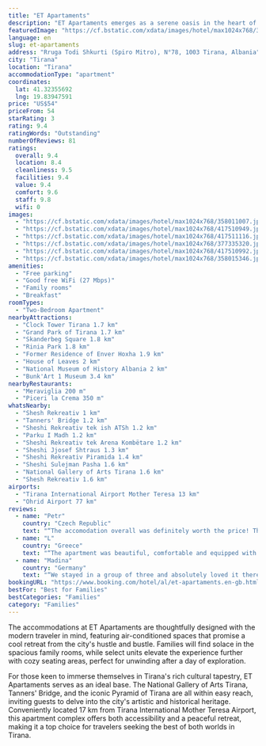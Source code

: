 ```yaml
---
title: "ET Apartaments"
description: "ET Apartaments emerges as a serene oasis in the heart of Tirana, offering a tranquil garden setting just moments away from the city's vibrant attractions, including the Bektashi World Centre, Saint Paul Cathedral, and Toptani Shopping Centre."
featuredImage: "https://cf.bstatic.com/xdata/images/hotel/max1024x768/358011007.jpg?k=2eaf82a7fbc90bd2dbbddd279384706210099c415a857337fa61cf5370840339&o=&hp=1"
language: en
slug: et-apartaments
address: "Rruga Todi Shkurti (Spiro Mitro), N°78, 1003 Tirana, Albania"
city: "Tirana"
location: "Tirana"
accommodationType: "apartment"
coordinates:
  lat: 41.32355692
  lng: 19.83947591
price: "US$54"
priceFrom: 54
starRating: 3
rating: 9.4
ratingWords: "Outstanding"
numberOfReviews: 81
ratings:
  overall: 9.4
  location: 8.4
  cleanliness: 9.5
  facilities: 9.4
  value: 9.4
  comfort: 9.6
  staff: 9.8
  wifi: 0
images:
  - "https://cf.bstatic.com/xdata/images/hotel/max1024x768/358011007.jpg?k=2eaf82a7fbc90bd2dbbddd279384706210099c415a857337fa61cf5370840339&o=&hp=1"
  - "https://cf.bstatic.com/xdata/images/hotel/max1024x768/417510949.jpg?k=a9cf0008214431d7f81daa2cdbea160cabe3bab4c97220c2aec0d71bf933b9d7&o=&hp=1"
  - "https://cf.bstatic.com/xdata/images/hotel/max1024x768/417511116.jpg?k=83ddb856b518750a5e2888479b0540f2882a9c6fc9b89086e8e0ddfd86762540&o=&hp=1"
  - "https://cf.bstatic.com/xdata/images/hotel/max1024x768/377335320.jpg?k=bf8aa1d7c20ce2e97d3dcdfeb8a32cb8edbde287cad2eafe984586e65d64b98b&o=&hp=1"
  - "https://cf.bstatic.com/xdata/images/hotel/max1024x768/417510992.jpg?k=8f8f05a83fb0534da40030348136dec9a3c76a6226d5b9f6911a5540e70cd484&o=&hp=1"
  - "https://cf.bstatic.com/xdata/images/hotel/max1024x768/358015346.jpg?k=d2f4b0a5a5fe53878f2ba7d03310d200ca0948be502d1c2194526a9bc38ab369&o=&hp=1"
amenities:
  - "Free parking"
  - "Good free WiFi (27 Mbps)"
  - "Family rooms"
  - "Breakfast"
roomTypes:
  - "Two-Bedroom Apartment"
nearbyAttractions:
  - "Clock Tower Tirana 1.7 km"
  - "Grand Park of Tirana 1.7 km"
  - "Skanderbeg Square 1.8 km"
  - "Rinia Park 1.8 km"
  - "Former Residence of Enver Hoxha 1.9 km"
  - "House of Leaves 2 km"
  - "National Museum of History Albania 2 km"
  - "Bunk'Art 1 Museum 3.4 km"
nearbyRestaurants:
  - "Meraviglia 200 m"
  - "Piceri la Crema 350 m"
whatsNearby:
  - "Shesh Rekreativ 1 km"
  - "Tanners' Bridge 1.2 km"
  - "Sheshi Rekreativ tek ish ATSh 1.2 km"
  - "Parku I Madh 1.2 km"
  - "Sheshi Rekreativ tek Arena Kombëtare 1.2 km"
  - "Sheshi Jjosef Shtraus 1.3 km"
  - "Sheshi Rekreativ Piramida 1.4 km"
  - "Sheshi Sulejman Pasha 1.6 km"
  - "National Gallery of Arts Tirana 1.6 km"
  - "Shesh Rekreativ 1.6 km"
airports:
  - "Tirana International Airport Mother Teresa 13 km"
  - "Ohrid Airport 77 km"
reviews:
  - name: "Petr"
    country: "Czech Republic"
    text: "“The accomodation overall was definitely worth the price! The hosts' family were really nice and helpful people! Apartment was really big and perfectly clean, just ready for us upon our arrival. They even offered a parking space in their private...”"
  - name: "L"
    country: "Greece"
    text: "“The apartment was beautiful, comfortable and equipped with everything we needed.Hosts were very helpful,friendly and reliable. I would definitely recommend this place”"
  - name: "Madina"
    country: "Germany"
    text: "“We stayed in a group of three and absolutely loved it there! The apartment is very spacious, clean, and offers all the facilities needed. An extra value added was the balcony and the view! The neighbourhood is quiet, city centre is reachable by...”"
bookingURL: "https://www.booking.com/hotel/al/et-apartaments.en-gb.html?aid=8035640"
bestFor: "Best for Families"
bestCategories: "Families"
category: "Families"
---
```


The accommodations at ET Apartaments are thoughtfully designed with the modern traveler in mind, featuring air-conditioned spaces that promise a cool retreat from the city's hustle and bustle. Families will find solace in the spacious family rooms, while select units elevate the experience further with cozy seating areas, perfect for unwinding after a day of exploration.

For those keen to immerse themselves in Tirana's rich cultural tapestry, ET Apartaments serves as an ideal base. The National Gallery of Arts Tirana, Tanners' Bridge, and the iconic Pyramid of Tirana are all within easy reach, inviting guests to delve into the city's artistic and historical heritage. Conveniently located 17 km from Tirana International Mother Teresa Airport, this apartment complex offers both accessibility and a peaceful retreat, making it a top choice for travelers seeking the best of both worlds in Tirana.